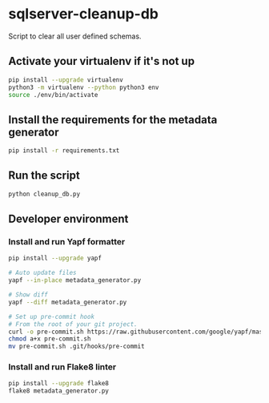 # sqlserver-cleanup-db
Script to clear all user defined schemas.

## Activate your virtualenv if it's not up
```bash
pip install --upgrade virtualenv
python3 -m virtualenv --python python3 env
source ./env/bin/activate
```

## Install the requirements for the metadata generator
```bash
pip install -r requirements.txt
```

## Run the script
```bash
python cleanup_db.py
```

## Developer environment

### Install and run Yapf formatter

```bash
pip install --upgrade yapf

# Auto update files
yapf --in-place metadata_generator.py

# Show diff
yapf --diff metadata_generator.py

# Set up pre-commit hook
# From the root of your git project.
curl -o pre-commit.sh https://raw.githubusercontent.com/google/yapf/master/plugins/pre-commit.sh
chmod a+x pre-commit.sh
mv pre-commit.sh .git/hooks/pre-commit
```

### Install and run Flake8 linter

```bash
pip install --upgrade flake8
flake8 metadata_generator.py
```
